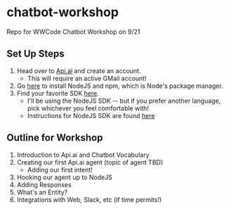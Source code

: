 # chatbot-workshop
Repo for WWCode Chatbot Workshop on 9/21

## Set Up Steps

1. Head over to [Api.ai](https://api.ai/) and create an account.
    * This will require an active GMail account!
2. Go [here](https://www.npmjs.com/get-npm) to install NodeJS and npm, which is Node's package manager. 
3. Find your favorite SDK [here](https://api.ai/docs/sdks).
    * I'll be using the NodeJS SDK -- but if you prefer another language, pick whichever you feel comfortable with!
    * Instructions for NodeJS SDK are found [here](https://www.npmjs.com/package/apiai)
    
## Outline for Workshop

1. Introduction to Api.ai and Chatbot Vocabulary
2. Creating our first Api.ai agent (topic of agent TBD)
    * Adding our first intent!
3. Hooking our agent up to NodeJS
4. Adding Responses
5. What's an Entity?  
6. Integrations with Web, Slack, etc (if time permits!)


